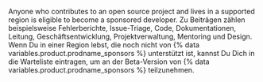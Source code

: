 Anyone who contributes to an open source project and lives in a supported region is eligible to become a sponsored developer. Zu Beiträgen zählen beispielsweise Fehlerberichte, Issue-Triage, Code, Dokumentationen, Leitung, Geschäftsentwicklung, Projektverwaltung, Mentoring und Design. Wenn Du in einer Region lebst, die noch nicht von {% data variables.product.prodname_sponsors %} unterstützt ist, kannst Du Dich in die Warteliste eintragen, um an der Beta-Version von {% data variables.product.prodname_sponsors %} teilzunehmen.
